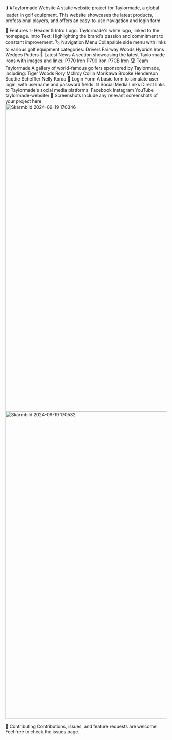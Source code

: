 🏌️ #Taylormade Website
A static website project for Taylormade, a global leader in golf equipment. This website showcases the latest products, professional players, and offers an easy-to-use navigation and login form.

🚀 Features
✨ Header & Intro
Logo: Taylormade's white logo, linked to the homepage.
Intro Text: Highlighting the brand's passion and commitment to constant improvement.
🏷️ Navigation Menu
Collapsible side menu with links to various golf equipment categories:
Drivers
Fairway Woods
Hybrids
Irons
Wedges
Putters
📰 Latest News
A section showcasing the latest Taylormade irons with images and links:
P770 Iron
P790 Iron
P7CB Iron
🏆 Team Taylormade
A gallery of world-famous golfers sponsored by Taylormade, including:
Tiger Woods
Rory McIlroy
Collin Morikawa
Brooke Henderson
Scottie Scheffler
Nelly Korda
🔐 Login Form
A basic form to simulate user login, with username and password fields.
🌐 Social Media Links
Direct links to Taylormade's social media platforms:
Facebook
Instagram
YouTube
taylormade-website/
📸 Screenshots
Include any relevant screenshots of your project here <img width="960" alt="Skärmbild 2024-09-19 170346" src="https://github.com/user-attachments/assets/69b29695-9d66-4c58-a055-e8a342dc2901"> <img width="960" alt="Skärmbild 2024-09-19 170532" src="https://github.com/user-attachments/assets/57ef82e8-48e9-4b39-a94e-bfb3fbecc0d3">

🤝 Contributing
Contributions, issues, and feature requests are welcome! Feel free to check the issues page.





